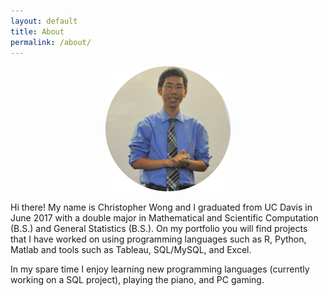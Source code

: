 ```yaml
---
layout: default
title: About
permalink: /about/
---
```


<center><img src="picture/gh_pic.png" width="200"></center>

Hi there! My name is Christopher Wong and I graduated from UC Davis in June 2017 with a double major in Mathematical and Scientific Computation (B.S.) and General Statistics (B.S.). On my portfolio you will find projects that I have worked on using programming languages such as R, Python, Matlab and tools such as Tableau, SQL/MySQL, and Excel.

In my spare time I enjoy learning new programming languages (currently working on a SQL project), playing the piano, and PC gaming.
